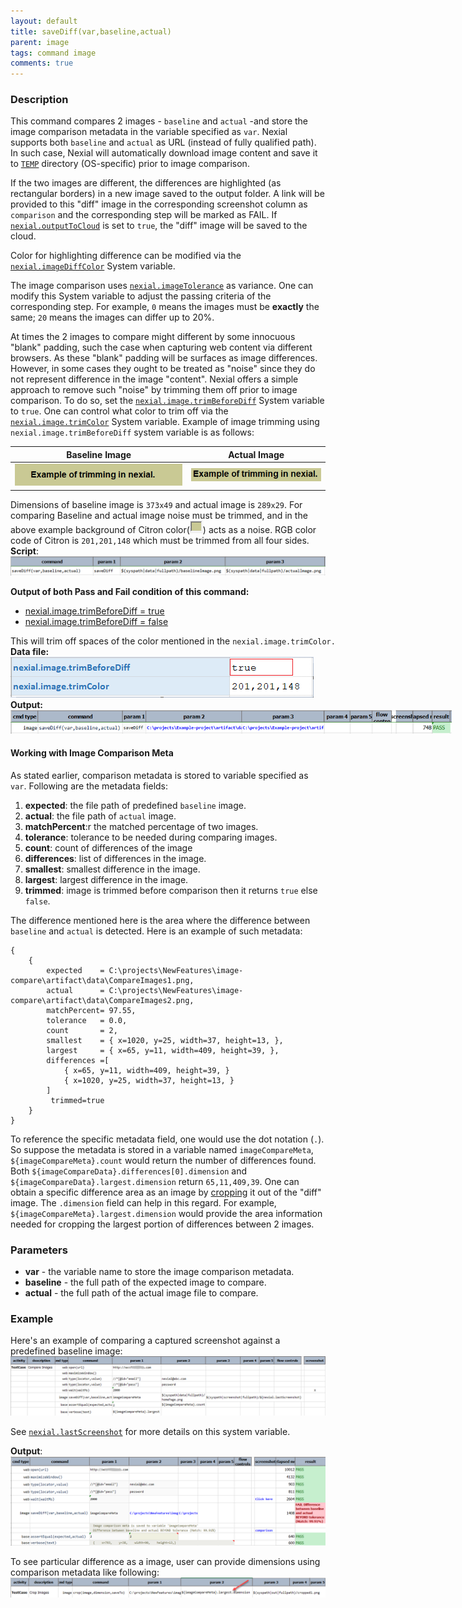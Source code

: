 ```yaml
---
layout: default
title: saveDiff(var,baseline,actual)
parent: image
tags: command image
comments: true
---
```



### Description
This command compares 2 images - `baseline` and `actual` -and store the image comparison metadata in the variable 
specified as `var`. Nexial supports both `baseline` and `actual` as URL (instead of fully qualified path). In such case, 
Nexial will automatically download image content and save it to [`TEMP`](../../systemvars/index#java.io.tmpdir) 
directory (OS-specific) prior to image comparison.

If the two images are different, the differences are highlighted (as rectangular borders) in a new image saved to the 
output folder. A link will be provided to this "diff" image in the corresponding screenshot column as `comparison` and 
the corresponding step will be marked as FAIL. If [`nexial.outputToCloud`](../../systemvars/index#nexial.outputToCloud) 
is set to `true`, the "diff" image will be saved to the cloud.

Color for highlighting difference can be modified via the 
[`nexial.imageDiffColor`](../../systemvars/index#nexial.imageDiffColor) System variable.

The image comparison uses [`nexial.imageTolerance`](../../systemvars/index#nexial.imageTolerance) as variance. One can
modify this System variable to adjust the passing criteria of the corresponding step. For example, `0` means the images
must be **exactly** the same; `20` means the images can differ up to 20%.

At times the 2 images to compare might different by some innocuous "blank" padding, such the case when capturing web 
content via different browsers. As these "blank" padding will be surfaces as image differences. However, in some cases 
they ought to be treated as "noise" since they do not represent difference in the image "content". Nexial offers a 
simple approach to remove such "noise" by trimming them off prior to image comparison. To do so, set the 
[`nexial.image.trimBeforeDiff`](../../systemvars/index#nexial.image.trimBeforeDiff) System variable to `true`. One can
control what color to trim off via the [`nexial.image.trimColor`](../../systemvars/index#nexial.image.trimColor) System
variable. Example of image trimming using `nexial.image.trimBeforeDiff` system variable is as follows: 

  |Baseline Image            |Actual Image               |
  |------------------------  |--------------------------|
  |![](image/saveDiff_04.png)|![](image/saveDiff_05.png)|
  
  Dimensions of baseline image is `373x49` and actual image is `289x29`. For comparing Baseline and actual image noise 
  must be trimmed, and in the above example background of Citron color(![color](image/saveDiff_11.png)) acts as a noise. RGB color code of Citron is 
  `201,201,148` which must be trimmed from all four sides.
  <br/> 
  **Script**:<br/>
  ![script](image/saveDiff_06.png)
  
  **Output of both Pass and Fail condition of this command:** 
  <div class="tabs" style="width:140%">
                              <ul class="tab-links tabs-collapsed">
                                  <li class="active" ><a href="#tab1"> nexial.image.trimBeforeDiff = true</a></li>
                                  <li ><a href="#tab2"> nexial.image.trimBeforeDiff = false</a></li>   
                              </ul>
                              <div class="tab-content"> 
                                  <div id="tab1" class="tab">
                                  This will trim off spaces of the color mentioned in the <code>nexial.image.trimColor.</code><br/> 
                                       <b>Data file:</b><br/>
                                       <img src="image/saveDiff_07.png"/><br/>
                                       <b>Output:</b><br/>
                                       <img src="image/saveDiff_08.png"/><br/>  
                                  </div> 
                                  <div id="tab2" class="tab" style= "display:none;">
                                        <b>Data file:</b><br/>
                                        <img src="image/saveDiff_09.png"/><br/>
                                        <b>Output:</b><br/>
                                        <img src="image/saveDiff_10.png"/><br/>
                                  </div> 
                              </div>
                        </div> 
                        
  
#### Working with Image Comparison Meta
As stated earlier, comparison metadata is stored to variable specified as `var`. Following are the metadata fields:
1. **expected**: the file path of predefined `baseline` image.
2. **actual**: the file path of `actual` image.
3. **matchPercent**:r the matched percentage of two images.
4. **tolerance**: tolerance to be needed during comparing images.
5. **count**: count of differences of the image
6. **differences**: list of differences in the image.
7. **smallest**: smallest difference in the image.
8. **largest**: largest difference in the image.
9. **trimmed**: image is trimmed before comparison then it returns `true` else `false`.

The difference mentioned here is the area where the difference between `baseline` and `actual` is detected. Here is an 
example of such metadata:

```text
{
    {
        expected    = C:\projects\NewFeatures\image-compare\artifact\data\CompareImages1.png,
        actual      = C:\projects\NewFeatures\image-compare\artifact\data\CompareImages2.png,
        matchPercent= 97.55,
        tolerance   = 0.0,
        count       = 2,
        smallest    = { x=1020, y=25, width=37, height=13, },
        largest     = { x=65, y=11, width=409, height=39, },
        differences =[
            { x=65, y=11, width=409, height=39, }
            { x=1020, y=25, width=37, height=13, }
        ]
         trimmed=true
    }
}
```

To reference the specific metadata field, one would use the dot notation (`.`). So suppose the metadata is stored in a 
variable named `imageCompareMeta`, `${imageCompareMeta}.count` would return the number of differences found. Both 
`${imageCompareData}.differences[0].dimension` and `${imageCompareData}.largest.dimension` return `65,11,409,39`. One 
can obtain a specific difference area as an image by [cropping](crop(image,dimension,saveTo)) it out of the "diff" 
image. The `.dimension` field can help in this regard. For example, `${imageCompareMeta}.largest.dimension` would 
provide the area information needed for cropping the largest portion of differences between 2 images.


### Parameters
- **var** - the variable name to store the image comparison metadata.
- **baseline** - the full path of the expected image to compare.
- **actual** - the full path of the actual image file to compare.


### Example
Here's an example of comparing a captured screenshot against a predefined baseline image:<br/>
![script](image/saveDiff_01.png)

See [`nexial.lastScreenshot`](../../systemvars/index#nexial.lastScreenshot) for more details on this system variable.

**Output**:<br/>
![output](image/saveDiff_02.png)

To see particular difference as a image, user can provide dimensions using comparison metadata like following:
![](image/saveDiff_03.png)

